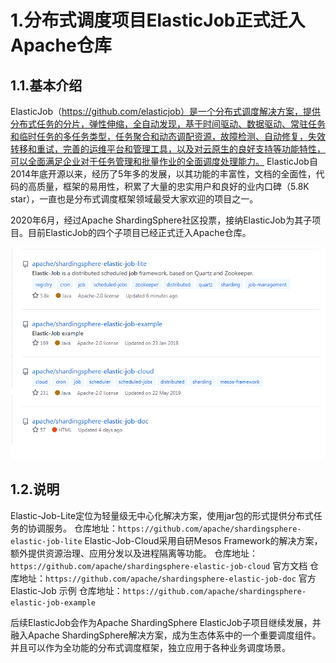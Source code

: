 # 1.分布式调度项目ElasticJob正式迁入Apache仓库
## 1.1.基本介绍
ElasticJob（https://github.com/elasticjob）是一个分布式调度解决方案，提供分布式任务的分片，弹性伸缩，全自动发现，基于时间驱动、数据驱动、常驻任务和临时任务的多任务类型，任务聚合和动态调配资源，故障检测、自动修复，失效转移和重试，完善的运维平台和管理工具，以及对云原生的良好支持等功能特性，可以全面满足企业对于任务管理和批量作业的全面调度处理能力。
ElasticJob自2014年底开源以来，经历了5年多的发展，以其功能的丰富性，文档的全面性，代码的高质量，框架的易用性，积累了大量的忠实用户和良好的业内口碑（5.8K star），一直也是分布式调度框架领域最受大家欢迎的项目之一。

2020年6月，经过Apache ShardingSphere社区投票，接纳ElasticJob为其子项目。目前ElasticJob的四个子项目已经正式迁入Apache仓库。

![](/static/image/sdfsdfsdf44.jpg)

## 1.2.说明
Elastic-Job-Lite定位为轻量级无中心化解决方案，使用jar包的形式提供分布式任务的协调服务。
仓库地址：`https://github.com/apache/shardingsphere-elastic-job-lite`
Elastic-Job-Cloud采用自研Mesos Framework的解决方案，额外提供资源治理、应用分发以及进程隔离等功能。
仓库地址：`https://github.com/apache/shardingsphere-elastic-job-cloud`
官方文档
仓库地址：`https://github.com/apache/shardingsphere-elastic-job-doc`
官方Elastic-Job 示例
仓库地址：`https://github.com/apache/shardingsphere-elastic-job-example`

后续ElasticJob会作为Apache ShardingSphere ElasticJob子项目继续发展，并融入Apache ShardingSphere解决方案，成为生态体系中的一个重要调度组件。并且可以作为全功能的分布式调度框架，独立应用于各种业务调度场景。


